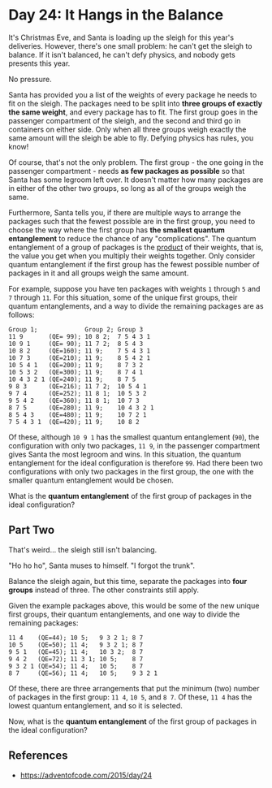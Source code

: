 # Day 24: It Hangs in the Balance

It's Christmas Eve, and Santa is loading up the sleigh for this year's deliveries. However, there's one small problem: he can't get the sleigh to balance. If it isn't balanced, he can't defy physics, and nobody gets presents this year.

No pressure.

Santa has provided you a list of the weights of every package he needs to fit on the sleigh. The packages need to be split into **three groups of exactly the same weight**, and every package has to fit. The first group goes in the passenger compartment of the sleigh, and the second and third go in containers on either side. Only when all three groups weigh exactly the same amount will the sleigh be able to fly. Defying physics has rules, you know!

Of course, that's not the only problem. The first group - the one going in the passenger compartment - needs **as few packages as possible** so that Santa has some legroom left over. It doesn't matter how many packages are in either of the other two groups, so long as all of the groups weigh the same.

Furthermore, Santa tells you, if there are multiple ways to arrange the packages such that the fewest possible are in the first group, you need to choose the way where the first group has **the smallest quantum entanglement** to reduce the chance of any "complications". The quantum entanglement of a group of packages is the [product](https://en.wikipedia.org/wiki/Product_%28mathematics%29) of their weights, that is, the value you get when you multiply their weights together. Only consider quantum entanglement if the first group has the fewest possible number of packages in it and all groups weigh the same amount.

For example, suppose you have ten packages with weights `1` through `5` and `7` through `11`. For this situation, some of the unique first groups, their quantum entanglements, and a way to divide the remaining packages are as follows:

```
Group 1;             Group 2; Group 3
11 9       (QE= 99); 10 8 2;  7 5 4 3 1
10 9 1     (QE= 90); 11 7 2;  8 5 4 3
10 8 2     (QE=160); 11 9;    7 5 4 3 1
10 7 3     (QE=210); 11 9;    8 5 4 2 1
10 5 4 1   (QE=200); 11 9;    8 7 3 2
10 5 3 2   (QE=300); 11 9;    8 7 4 1
10 4 3 2 1 (QE=240); 11 9;    8 7 5
9 8 3      (QE=216); 11 7 2;  10 5 4 1
9 7 4      (QE=252); 11 8 1;  10 5 3 2
9 5 4 2    (QE=360); 11 8 1;  10 7 3
8 7 5      (QE=280); 11 9;    10 4 3 2 1
8 5 4 3    (QE=480); 11 9;    10 7 2 1
7 5 4 3 1  (QE=420); 11 9;    10 8 2
```

Of these, although `10 9 1` has the smallest quantum entanglement (`90`), the configuration with only two packages, `11 9`, in the passenger compartment gives Santa the most legroom and wins. In this situation, the quantum entanglement for the ideal configuration is therefore `99`. Had there been two configurations with only two packages in the first group, the one with the smaller quantum entanglement would be chosen.

What is the **quantum entanglement** of the first group of packages in the ideal configuration?

## Part Two

That's weird... the sleigh still isn't balancing.

"Ho ho ho", Santa muses to himself. "I forgot the trunk".

Balance the sleigh again, but this time, separate the packages into **four groups** instead of three. The other constraints still apply.

Given the example packages above, this would be some of the new unique first groups, their quantum entanglements, and one way to divide the remaining packages:

```
11 4    (QE=44); 10 5;   9 3 2 1; 8 7
10 5    (QE=50); 11 4;   9 3 2 1; 8 7
9 5 1   (QE=45); 11 4;   10 3 2;  8 7
9 4 2   (QE=72); 11 3 1; 10 5;    8 7
9 3 2 1 (QE=54); 11 4;   10 5;    8 7
8 7     (QE=56); 11 4;   10 5;    9 3 2 1
```

Of these, there are three arrangements that put the minimum (two) number of packages in the first group: `11 4`, `10 5`, and `8 7`. Of these, `11 4` has the lowest quantum entanglement, and so it is selected.

Now, what is the **quantum entanglement** of the first group of packages in the ideal configuration?

## References
- https://adventofcode.com/2015/day/24
